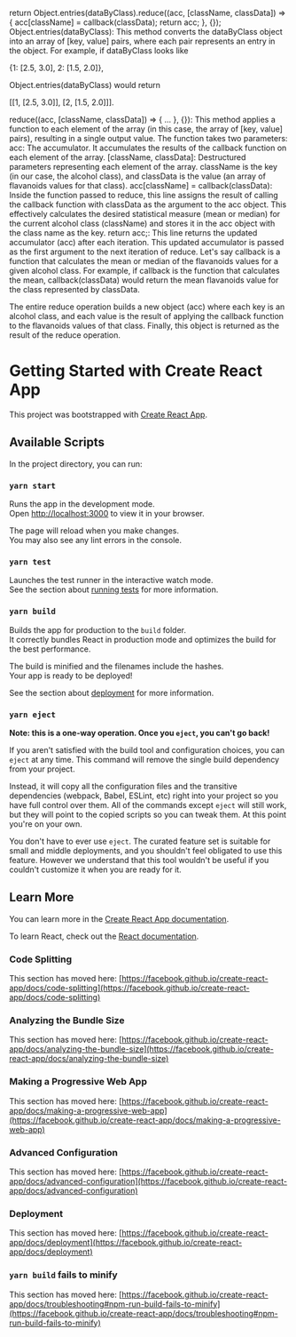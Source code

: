 return Object.entries(dataByClass).reduce((acc, [className, classData]) => {
    acc[className] = callback(classData);
    return acc;
}, {});
Object.entries(dataByClass): This method converts the dataByClass object into an array of [key, value] pairs, where each pair represents an entry in the object. For example, if dataByClass looks like 



{1: [2.5, 3.0], 2: [1.5, 2.0]},




 Object.entries(dataByClass) would return 
 
 
 
 [[1, [2.5, 3.0]], [2, [1.5, 2.0]]].



 
reduce((acc, [className, classData]) => { ... }, {}): This method applies a function to each element of the array (in this case, the array of [key, value] pairs), resulting in a single output value. The function takes two parameters:
acc: The accumulator. It accumulates the results of the callback function on each element of the array.
[className, classData]: Destructured parameters representing each element of the array. className is the key (in our case, the alcohol class), and classData is the value (an array of flavanoids values for that class).
acc[className] = callback(classData): Inside the function passed to reduce, this line assigns the result of calling the callback function with classData as the argument to the acc object. This effectively calculates the desired statistical measure (mean or median) for the current alcohol class (className) and stores it in the acc object with the class name as the key.
return acc;: This line returns the updated accumulator (acc) after each iteration. This updated accumulator is passed as the first argument to the next iteration of reduce.
Let's say callback is a function that calculates the mean or median of the flavanoids values for a given alcohol class. For example, if callback is the function that calculates the mean, callback(classData) would return the mean flavanoids value for the class represented by classData.

The entire reduce operation builds a new object (acc) where each key is an alcohol class, and each value is the result of applying the callback function to the flavanoids values of that class. Finally, this object is returned as the result of the reduce operation.

































# Getting Started with Create React App

This project was bootstrapped with [Create React App](https://github.com/facebook/create-react-app).

## Available Scripts

In the project directory, you can run:

### `yarn start`

Runs the app in the development mode.\
Open [http://localhost:3000](http://localhost:3000) to view it in your browser.

The page will reload when you make changes.\
You may also see any lint errors in the console.

### `yarn test`

Launches the test runner in the interactive watch mode.\
See the section about [running tests](https://facebook.github.io/create-react-app/docs/running-tests) for more information.

### `yarn build`

Builds the app for production to the `build` folder.\
It correctly bundles React in production mode and optimizes the build for the best performance.

The build is minified and the filenames include the hashes.\
Your app is ready to be deployed!

See the section about [deployment](https://facebook.github.io/create-react-app/docs/deployment) for more information.

### `yarn eject`

**Note: this is a one-way operation. Once you `eject`, you can't go back!**

If you aren't satisfied with the build tool and configuration choices, you can `eject` at any time. This command will remove the single build dependency from your project.

Instead, it will copy all the configuration files and the transitive dependencies (webpack, Babel, ESLint, etc) right into your project so you have full control over them. All of the commands except `eject` will still work, but they will point to the copied scripts so you can tweak them. At this point you're on your own.

You don't have to ever use `eject`. The curated feature set is suitable for small and middle deployments, and you shouldn't feel obligated to use this feature. However we understand that this tool wouldn't be useful if you couldn't customize it when you are ready for it.

## Learn More

You can learn more in the [Create React App documentation](https://facebook.github.io/create-react-app/docs/getting-started).

To learn React, check out the [React documentation](https://reactjs.org/).

### Code Splitting

This section has moved here: [https://facebook.github.io/create-react-app/docs/code-splitting](https://facebook.github.io/create-react-app/docs/code-splitting)

### Analyzing the Bundle Size

This section has moved here: [https://facebook.github.io/create-react-app/docs/analyzing-the-bundle-size](https://facebook.github.io/create-react-app/docs/analyzing-the-bundle-size)

### Making a Progressive Web App

This section has moved here: [https://facebook.github.io/create-react-app/docs/making-a-progressive-web-app](https://facebook.github.io/create-react-app/docs/making-a-progressive-web-app)

### Advanced Configuration

This section has moved here: [https://facebook.github.io/create-react-app/docs/advanced-configuration](https://facebook.github.io/create-react-app/docs/advanced-configuration)

### Deployment

This section has moved here: [https://facebook.github.io/create-react-app/docs/deployment](https://facebook.github.io/create-react-app/docs/deployment)

### `yarn build` fails to minify

This section has moved here: [https://facebook.github.io/create-react-app/docs/troubleshooting#npm-run-build-fails-to-minify](https://facebook.github.io/create-react-app/docs/troubleshooting#npm-run-build-fails-to-minify)

